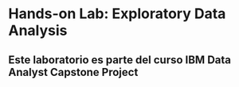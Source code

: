 # Hands-on Lab: Exploratory Data Analysis
## Este laboratorio es parte del curso IBM Data Analyst Capstone Project

